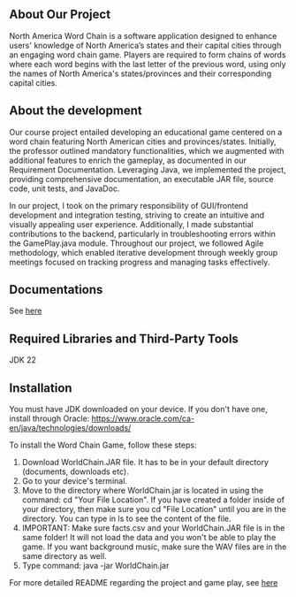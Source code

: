 ## About Our Project
North America Word Chain is a software application designed to enhance users' knowledge of North America’s states and their capital cities through an engaging word chain game. Players are required to form chains of words where each word begins with the last letter of the previous word, using only the names of North America's states/provinces and their corresponding capital cities.

## About the development
Our course project entailed developing an educational game centered on a word chain featuring North American cities and provinces/states. Initially, the professor outlined mandatory functionalities, which we augmented with additional features to enrich the gameplay, as documented in our Requirement Documentation. Leveraging Java, we implemented the project, providing comprehensive documentation, an executable JAR file, source code, unit tests, and JavaDoc. 

In our project, I took on the primary responsibility of GUI/frontend development and integration testing, striving to create an intuitive and visually appealing user experience. Additionally, I made substantial contributions to the backend, particularly in troubleshooting errors within the GamePlay.java module. Throughout our project, we followed Agile methodology, which enabled iterative development through weekly group meetings focused on tracking progress and managing tasks effectively.

## Documentations
See [here](https://github.com/rat-atouille/North-America-Word-Chain/tree/main/Documentations)

## Required Libraries and Third-Party Tools
JDK 22

## Installation
You must have JDK downloaded on your device. If you don't have one, install through Oracle: https://www.oracle.com/ca-en/java/technologies/downloads/

To install the Word Chain Game, follow these steps:
  1) Download WorldChain.JAR file. It has to be in your default directory (documents, downloads etc).
  2) Go to your device's terminal.
  3) Move to the directory where WorldChain.jar is located in using the command: cd "Your File Location". If you have created a folder inside of your
  directory, then make sure you cd "File Location" until you are in the directory. You can type in ls to see the content of the file.
  4) IMPORTANT: Make sure facts.csv and your WorldChain.JAR file is in the same folder! It will not load the data and you won't be able to play the
  game. If you want background music, make sure the WAV files are in the same directory as well.
  5) Type command: java -jar WorldChain.jar

For more detailed README regarding the project and game play, see [here](https://github.com/rat-atouille/North-America-Word-Chain/blob/main/Desktop/team2_project_Word_Chain/README.pdf)
